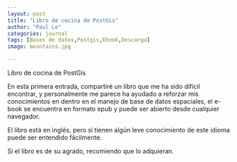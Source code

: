 ```yaml
---
layout: post
title: "Libro de cocina de PostGis"
author: "Paul Le"
categories: journal
tags: [Bases de datos,Postgis,Ebook,Descarga]
image: mountains.jpg

---
```


Libro de cocina de PostGis

En esta primera entrada, compartiré un libro que me ha sido difícil encontrar, y personalmente me parece ha ayudado a reforzar mis conocimientos en dentro en el manejo de base de datos espaciales, el e-book se encuentra en formato epub y puede ser abierto desde cualquier navegador.

El libro está en inglés, pero si tienen algún leve conocimiento de este idioma puede ser entendido fácilmente.

Si el libro es de su agrado, recomiendo que lo adquieran. 

